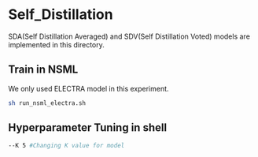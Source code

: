 # Self_Distillation
SDA(Self Distillation Averaged) and SDV(Self Distillation Voted) models are implemented in this directory. 

## Train in NSML
We only used ELECTRA model in this experiment. 
```bash
sh run_nsml_electra.sh
```

## Hyperparameter Tuning in shell
```bash
--K 5 #Changing K value for model
```
